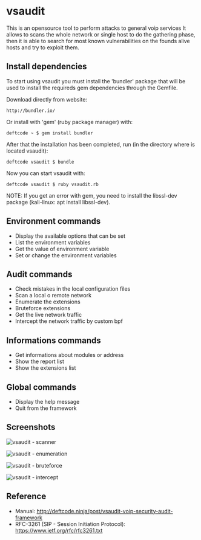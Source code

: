 vsaudit
=======

This is an opensource tool to perform attacks to general voip services It allows to scans the whole network or single host to do the gathering phase, then it is able to search for most known vulnerabilities on the founds alive hosts and try to exploit them.


Install dependencies
--------------------

To start using vsaudit you must install the 'bundler' package that will be used to install
the requireds gem dependencies through the Gemfile.

Download directly from website: 

    http://bundler.io/

Or install with 'gem' (ruby package manager) with: 

    deftcode ~ $ gem install bundler

After that the installation has been completed, run (in the directory where is located vsaudit):

    deftcode vsaudit $ bundle

Now you can start vsaudit with:

    deftcode vsaudit $ ruby vsaudit.rb

NOTE: If you get an error with gem, you need to install the libssl-dev package (kali-linux: apt install libssl-dev).


Environment commands
--------------------

- Display the available options that can be set
- List the environment variables
- Get the value of environment variable
- Set or change the environment variables


Audit commands
--------------

- Check mistakes in the local configuration files
- Scan a local o remote network
- Enumerate the extensions
- Bruteforce extensions
- Get the live network traffic
- Intercept the network traffic by custom bpf


Informations commands
---------------------

- Get informations about modules or address
- Show the report list
- Show the extensions list


Global commands
---------------

- Display the help message
- Quit from the framework


Screenshots
-----------

![vsaudit - scanner](https://raw.githubusercontent.com/sanvil/vsaudit/master/screens/preview-1.png)

![vsaudit - enumeration](https://raw.githubusercontent.com/sanvil/vsaudit/master/screens/preview-2.png)

![vsaudit - bruteforce](https://raw.githubusercontent.com/sanvil/vsaudit/master/screens/preview-3.png)

![vsaudit - intercept](https://raw.githubusercontent.com/sanvil/vsaudit/master/screens/preview-4.png)


Reference
---------

* Manual: http://deftcode.ninja/post/vsaudit-voip-security-audit-framework
* RFC-3261 (SIP - Session Initiation Protocol): https://www.ietf.org/rfc/rfc3261.txt